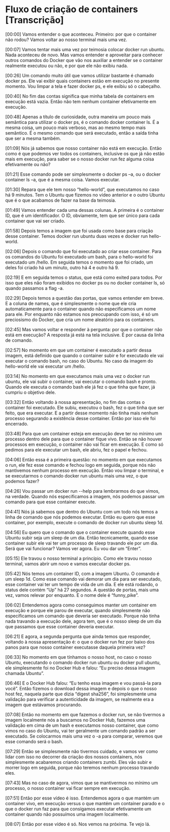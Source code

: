 # **Fluxo de criação de containers [Transcrição]**

[00:00] Vamos entender o que aconteceu. Primeiro: por que o container não rodou? Vamos voltar ao nosso terminal mais uma vez.

[00:07] Vamos tentar mais uma vez por teimosia colocar docker run ubuntu. Nada aconteceu de novo. Mas vamos entender e aproveitar para conhecer outros comandos do Docker que vão nos auxiliar a entender se o container realmente executou ou não, e por que ele não exibiu nada.

[00:26] Um comando muito útil que vamos utilizar bastante é chamado docker ps. Ele vai exibir quais containers estão em execução no presente momento. Vou limpar a tela e fazer docker ps, e ele exibiu só o cabeçalho.

[00:40] No fim das contas significa que minha tabela de containers em execução está vazia. Então não tem nenhum container efetivamente em execução.

[00:48] Apenas a título de curiosidade, outra maneira um pouco mais semântica para utilizar o docker ps, é o comando docker container ls. É a mesma coisa, um pouco mais verboso, mas ao mesmo tempo mais semântico. É o mesmo comando que será executado, então a saída tinha que ser a mesma também.

[01:09] Nós já sabemos que nosso container não está em execução. Então como é que podemos ver todos os containers, inclusive os que já não estão mais em execução, para saber se o nosso docker run fez alguma coisa efetivamente ou não?

[01:21] Esse comando pode ser simplesmente o docker ps –a, ou o docker container ls –a, que é a mesma coisa. Vamos executar.

[01:30] Repara que ele tem nosso “hello-world”, que executamos no caso há 9 minutos. Tem o Ubuntu que fizemos no vídeo anterior e o outro Ubuntu que é o que acabamos de fazer na base da teimosia.

[01:49] Vamos entender cada uma dessas colunas. A primeira é o container ID, que é um identificador. O ID, obviamente, tem que ser único para cada container que vai ser criado.

[01:58] Depois temos a imagem que foi usada como base para criação desse container. Temos docker run ubuntu duas vezes e docker run hello-world.

[02:06] Depois o comando que foi executado ao criar esse container. Para os comandos do Ubuntu foi executado um bash, para o hello-world foi executado um /hello. Em seguida temos o momento que foi criado, um deles foi criado há um minuto, outro há 4 e outro há 9.

[02:19] E em seguida temos o status, que está como exited para todos. Por isso que eles não foram exibidos no docker ps ou no docker container ls, só quando passamos a flag -a.

[02:29] Depois temos a questão das portas, que vamos entender em breve. E a coluna de names, que é simplesmente o nome que ele cria automaticamente para o container quando não especificamos um nome para ele. Por enquanto não estamos nos preocupando com isso, é só um preciosismo do Docker, que cria um nome aleatório para os containers.

[02:45] Mas vamos voltar e responder à pergunta: por que o container não está em execução? A resposta já está na tela inclusive. É por causa da linha de comando.

[02:57] No momento em que um container é executado a partir dessa imagem, está definido que quando o container subir e for executado ele vai executar o comando bash, no caso do Ubuntu. No caso da imagem do hello-world ele vai executar um /hello.

[03:14] No momento em que executamos mais uma vez o docker run ubuntu, ele vai subir o container, vai executar o comando bash e pronto. Quando ele executa o comando bash ele já fez o que tinha que fazer, já cumpriu o objetivo dele.

[03:32] Então voltando à nossa apresentação, no fim das contas o container foi executado. Ele subiu, executou o bash, fez o que tinha que ser feito, que era executar. E a partir desse momento não tinha mais nenhum processo segurando a existência desse container. Então por isso ele foi encerrado.

[03:48] Para que um container esteja em execução deve ter no mínimo um processo dentro dele para que o container fique vivo. Então se não houver processos em execução, o container não vai ficar em execução. E como só pedimos para ele executar um bash, ele abriu, fez o papel e fechou.

[04:06] Então essa é a primeira questão: no momento em que executamos o run, ele fez esse comando e fechou logo em seguida, porque nós não mantivemos nenhum processo em execução. Então vou limpar o terminal, e se executarmos o comando docker run ubuntu mais uma vez, o que podemos fazer?

[04:26] Vou passar um docker run --help para lembrarmos do que vimos, na verdade. Quando nós especificamos a imagem, nós podemos passar um comando para que esse container execute.

[04:41] Nós já sabemos que dentro do Ubuntu com um todo nós temos a linha de comando que nós podemos executar. Então eu quero que esse container, por exemplo, execute o comando de docker run ubuntu sleep 1d.

[04:56] Eu quero que o comando que o container execute quando esse Ubuntu subir seja um sleep de um dia. Então tecnicamente, quando esse container subir ele vai ter um processo de sleep travando ele por um dia. Será que vai funcionar? Vamos ver agora. Eu vou dar um “Enter”.

[05:15] Ele travou o nosso terminal a princípio. Como ele travou nosso terminal, vamos abrir um novo e vamos executar docker ps.

[05:42] Nós temos um container ID, com a imagem Ubuntu. O comando é um sleep 1d. Como esse comando vai demorar um dia para ser executado, esse container vai ter um tempo de vida de um dia. E ele está rodando, o status dele contém “Up” há 27 segundos. A questão de portas, mais uma vez, vamos relevar por enquanto. E o nome dele é “funny_pike”.

[06:02] Entendemos agora como conseguimos manter um container em execução e porque ele parou de executar, quando simplesmente não especificamos um comando que deveria ser executado. Porque não tinha nada travando a execução dele, agora tem, que é o nosso sleep de um dia que passamos que esse container deveria executar.

[06:21] E agora, a segunda pergunta que ainda temos que responder, voltando à nossa apresentação é: o que o docker run fez por baixo dos panos para que nosso container executasse daquela primeira vez?

[06:33] No momento em que tínhamos o nosso host, no caso o nosso Ubuntu, executando o comando docker run ubuntu ou docker pull ubuntu, ele simplesmente foi no Docker Hub e falou: “Eu preciso dessa imagem chamada Ubuntu”.

[06:46] E o Docker Hub falou: “Eu tenho essa imagem e vou passá-la para você”. Então fizemos o download dessa imagem e depois o que o nosso host fez, naquela parte que dizia “digest sha256”, foi simplesmente uma validação para verificar a autenticidade da imagem, se realmente era a imagem que estávamos procurando.

[07:08] Então no momento em que fazemos o docker run, se não tivermos a imagem localmente nós a buscamos no Docker Hub, fazemos uma validação em cima de um hash e executamos nosso container, que como vimos no caso do Ubuntu, vai ter geralmente um comando padrão a ser executado. Se colocarmos mais uma vez o -a para comparar, veremos que esse comando será o bash.

[07:29] Então se simplesmente não tivermos cuidado, e vamos ver como lidar com isso no decorrer da criação dos nossos containers, nós simplesmente acabaremos criando containers zumbi. Eles vão subir e morrer logo em seguida, porque não teremos nenhum processo travando eles.

[07:43] Mas no caso de agora, vimos que se mantivermos no mínimo um processo, o nosso container vai ficar sempre em execução.

[07:51] Então por esse vídeo é isso. Entendemos agora o que mantém um container vivo, em execução versus o que mantém um container parado e o que o docker run faz para que consigamos executar efetivamente um container quando não possuímos uma imagem localmente.

[08:07] Então por esse vídeo é só. Nos vemos na próxima. Te vejo lá.

